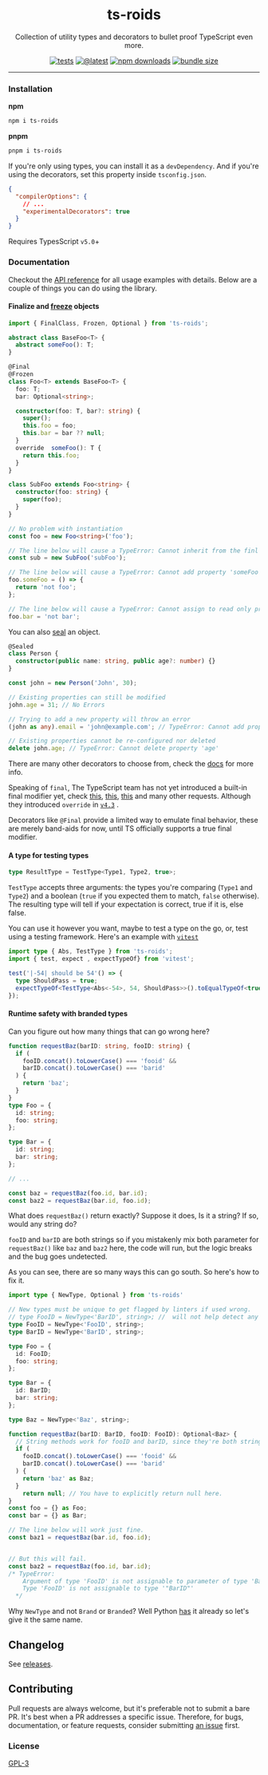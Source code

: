 <div align="center">

# ts-roids

Collection of utility types and decorators to bullet proof TypeScript even more.

[![tests](https://github.com/AshGw/ts-roids/actions/workflows/test.yml/badge.svg)](https://github.com/AshGw/ts-roids/actions/workflows/test.yml)
[![@latest](https://img.shields.io/npm/v/ts-roids.svg)](https://www.npmjs.com/package/ts-roids)
[![npm downloads](https://img.shields.io/npm/dm/ts-utils.svg)](https://www.npmjs.com/package/ts-roids)
[![bundle size](https://img.shields.io/bundlephobia/minzip/utility-types.svg)](https://www.npmjs.com/package/ts-roids)
<hr/>
</div>

### Installation 
**npm**
```bash
npm i ts-roids
```
**pnpm**
```bash
pnpm i ts-roids
```
If you're only using types, you can install it as a ``devDependency``.
And if you're using the decorators, set this property inside `tsconfig.json`.
```json
{
  "compilerOptions": {
    // ...
    "experimentalDecorators": true
  }
}
```
Requires TypesScript `v5.0`+
### Documentation
Checkout the [API reference](https://ashgw.github.io/ts-roids/) for all usage examples with details. Below are a couple of things you can do using the library.

#### Finalize and [freeze](https://developer.mozilla.org/en-US/docs/Web/JavaScript/Reference/Global_Objects/Object/freeze) objects
```ts
import { FinalClass, Frozen, Optional } from 'ts-roids';

abstract class BaseFoo<T> {
  abstract someFoo(): T;
}

@Final
@Frozen
class Foo<T> extends BaseFoo<T> {
  foo: T;
  bar: Optional<string>;

  constructor(foo: T, bar?: string) {
    super();
    this.foo = foo;
    this.bar = bar ?? null;
  }
  override  someFoo(): T {
    return this.foo;
  }
}

class SubFoo extends Foo<string> {
  constructor(foo: string) {
    super(foo);
  }
}

// No problem with instantiation
const foo = new Foo<string>('foo');

// The line below will cause a TypeError: Cannot inherit from the finl class Foo
const sub = new SubFoo('subFoo');

// The line below will cause a TypeError: Cannot add property 'someFoo', object is not extensible
foo.someFoo = () => {
  return 'not foo';
};

// The line below will cause a TypeError: Cannot assign to read only property 'bar'
foo.bar = 'not bar';
```
You can also [seal](https://developer.mozilla.org/en-US/docs/Web/JavaScript/Reference/Global_Objects/Object/seal) an object.
```ts
@Sealed
class Person {
  constructor(public name: string, public age?: number) {}
}

const john = new Person('John', 30);

// Existing properties can still be modified
john.age = 31; // No Errors

// Trying to add a new property will throw an error
(john as any).email = 'john@example.com'; // TypeError: Cannot add property email, object is not extensible

// Existing properties cannot be re-configured nor deleted
delete john.age; // TypeError: Cannot delete property 'age' 
```
There are many other decorators to choose from, check the [docs](#documentation) for more info.

Speaking of `final`, The TypeScript team has not yet introduced a built-in final modifier yet, check [this](https://github.com/microsoft/TypeScript/issues/1534), [this](https://github.com/microsoft/TypeScript/issues/8306), [this](https://github.com/microsoft/TypeScript/issues/50532) and many other requests. 
Although they introduced `override` in [`v4.3`](https://www.typescriptlang.org/docs/handbook/release-notes/typescript-4-3.html#override-and-the---noimplicitoverride-flag) .

Decorators like ``@Final`` provide a limited way to emulate final behavior, these are merely band-aids for now, until TS officially supports a true final modifier.

#### A type for testing types
```typescript 
type ResultType = TestType<Type1, Type2, true>;
```
``TestType`` accepts three arguments: the types you're comparing (``Type1`` and ``Type2``) and a boolean (``true`` if you expected them to match, ``false`` otherwise). The resulting type will tell if your expectation is correct, true if it is, else false.

You can use it however you want, maybe to test a type on the go, or, 
test using a testing framework. Here's an example with [`vitest`](https://vitest.dev)

````ts
import type { Abs, TestType } from 'ts-roids';
import { test, expect , expectTypeOf} from 'vitest';

test('|-54| should be 54'() => {
  type ShouldPass = true;
  expectTypeOf<TestType<Abs<-54>, 54, ShouldPass>>().toEqualTypeOf<true>();
});
````

#### Runtime safety with branded types
Can you figure out how many things that can go wrong here?
```typescript 
function requestBaz(barID: string, fooID: string) {
  if (
    fooID.concat().toLowerCase() === 'fooid' &&
    barID.concat().toLowerCase() === 'barid'
  ) {
    return 'baz';
  }
}
type Foo = {
  id: string;
  foo: string;
};

type Bar = {
  id: string;
  bar: string;
};

// ...

const baz = requestBaz(foo.id, bar.id);
const baz2 = requestBaz(bar.id, foo.id);
```
What does `requestBaz()` return exactly? Suppose it does, Is it a string? If so, would any string do?  

 ``fooID`` and ``barID`` are both strings so if you mistakenly mix both parameter for `requestBaz()` like ``baz`` and ``baz2`` here, the code will run, but the logic breaks and the bug goes undetected.

As you can see, there are so many ways this can go south. 
So here's how to fix it.
```typescript 
import type { NewType, Optional } from 'ts-roids' 

// New types must be unique to get flagged by linters if used wrong.
// type FooID = NewType<'BarID', string>; //  will not help detect any errors. Even though the type declaration itself is different.
type FooID = NewType<'FooID', string>;
type BarID = NewType<'BarID', string>;

type Foo = {
  id: FooID;
  foo: string;
};

type Bar = {
  id: BarID;
  bar: string;
};

type Baz = NewType<'Baz', string>;

function requestBaz(barID: BarID, fooID: FooID): Optional<Baz> {
  // String methods work for fooID and barID, since they're both strings.
  if (
    fooID.concat().toLowerCase() === 'fooid' &&
    barID.concat().toLowerCase() === 'barid'
  ) {
    return 'baz' as Baz; 
  }
    return null; // You have to explicitly return null here.
}
const foo = {} as Foo;
const bar = {} as Bar;

// The line below will work just fine.
const baz1 = requestBaz(bar.id, foo.id); 


// But this will fail.
const baz2 = requestBaz(foo.id, bar.id); 
/* TypeError: 
    Argument of type 'FooID' is not assignable to parameter of type 'BarID'.
    Type 'FooID' is not assignable to type '"BarID"' 
  */
```
Why `NewType` and not `Brand` or `Branded`? Well Python [has](https://docs.python.org/3/library/typing.html#newtype) it already so let's give it the same name.

## Changelog

See [releases](https://github.com/ashgw/ts-roids/releases).


## Contributing

Pull requests are always welcome, but it's preferable not to submit a bare PR. It's best when a PR addresses a specific issue. Therefore, for bugs, documentation, or feature requests, consider submitting [an issue](https://github.com/AshGw/ts-roids/issues/new/choose) first.

### License 
[GPL-3](/LICENSE)